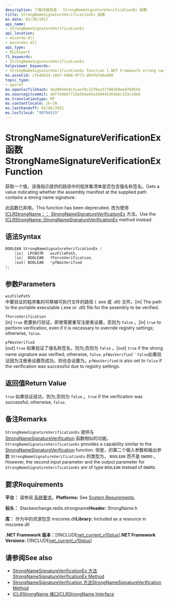 ```yaml
---
description: 了解详细信息： StrongNameSignatureVerificationEx 函数
title: StrongNameSignatureVerificationEx 函数
ms.date: 03/30/2017
api_name:
- StrongNameSignatureVerificationEx
api_location:
- mscoree.dll
- mscorwks.dll
api_type:
- DLLExport
f1_keywords:
- StrongNameSignatureVerificationEx
helpviewer_keywords:
- StrongNameSignatureVerificationEx function [.NET Framework strong naming]
ms.assetid: cfe4b634-18bf-44b8-9773-d94fb7e8a480
topic_type:
- apiref
ms.openlocfilehash: 9e20044e9c3caef8c2276ac5f390269ee978d55b
ms.sourcegitcommit: ddf7edb67715a5b9a45e3dd44536dabc153c1de0
ms.translationtype: MT
ms.contentlocale: zh-CN
ms.lasthandoff: 02/06/2021
ms.locfileid: "99794515"
---
```

# <a name="strongnamesignatureverificationex-function"></a><span data-ttu-id="5ee0e-103">StrongNameSignatureVerificationEx 函数</span><span class="sxs-lookup"><span data-stu-id="5ee0e-103">StrongNameSignatureVerificationEx Function</span></span>

<span data-ttu-id="5ee0e-104">获取一个值，该值指示提供的路径中的程序集清单是否包含强名称签名。</span><span class="sxs-lookup"><span data-stu-id="5ee0e-104">Gets a value indicating whether the assembly manifest at the supplied path contains a strong name signature.</span></span>  
  
 <span data-ttu-id="5ee0e-105">此函数已弃用。</span><span class="sxs-lookup"><span data-stu-id="5ee0e-105">This function has been deprecated.</span></span> <span data-ttu-id="5ee0e-106">改为使用 [ICLRStrongName：： StrongNameSignatureVerificationEx](../hosting/iclrstrongname-strongnamesignatureverificationex-method.md) 方法。</span><span class="sxs-lookup"><span data-stu-id="5ee0e-106">Use the [ICLRStrongName::StrongNameSignatureVerificationEx](../hosting/iclrstrongname-strongnamesignatureverificationex-method.md) method instead.</span></span>  
  
## <a name="syntax"></a><span data-ttu-id="5ee0e-107">语法</span><span class="sxs-lookup"><span data-stu-id="5ee0e-107">Syntax</span></span>  
  
```cpp  
BOOLEAN StrongNameSignatureVerificationEx (  
    [in]  LPCWSTR   wszFilePath,  
    [in]  BOOLEAN   fForceVerification,  
    [out] BOOLEAN   *pfWasVerified  
);  
```  
  
## <a name="parameters"></a><span data-ttu-id="5ee0e-108">参数</span><span class="sxs-lookup"><span data-stu-id="5ee0e-108">Parameters</span></span>  

 `wszFilePath`  
 <span data-ttu-id="5ee0e-109">中要验证的程序集的可移植可执行文件的路径 ( .exe 或 .dll) 文件。</span><span class="sxs-lookup"><span data-stu-id="5ee0e-109">[in] The path to the portable executable (.exe or .dll) file for the assembly to be verified.</span></span>  
  
 `fForceVerification`  
 <span data-ttu-id="5ee0e-110">[in] `true` 若要执行验证，即使需要重写注册表设置，否则为 `false` 。</span><span class="sxs-lookup"><span data-stu-id="5ee0e-110">[in] `true` to perform verification, even if it is necessary to override registry settings; otherwise, `false`.</span></span>  
  
 `pfWasVerified`  
 <span data-ttu-id="5ee0e-111">[out] `true` 如果验证了强名称签名，则为;否则为 `false` 。</span><span class="sxs-lookup"><span data-stu-id="5ee0e-111">[out] `true` if the strong name signature was verified; otherwise, `false`.</span></span> <span data-ttu-id="5ee0e-112">`pfWasVerified``false`如果验证因为注册表设置而成功，则也会设置为。</span><span class="sxs-lookup"><span data-stu-id="5ee0e-112">`pfWasVerified` is also set to `false` if the verification was successful due to registry settings.</span></span>  
  
## <a name="return-value"></a><span data-ttu-id="5ee0e-113">返回值</span><span class="sxs-lookup"><span data-stu-id="5ee0e-113">Return Value</span></span>  

 <span data-ttu-id="5ee0e-114">`true` 如果验证成功，则为;否则为 `false` 。</span><span class="sxs-lookup"><span data-stu-id="5ee0e-114">`true` if the verification was successful; otherwise, `false`.</span></span>  
  
## <a name="remarks"></a><span data-ttu-id="5ee0e-115">备注</span><span class="sxs-lookup"><span data-stu-id="5ee0e-115">Remarks</span></span>  

 <span data-ttu-id="5ee0e-116">`StrongNameSignatureVerificationEx` 提供与 [StrongNameSignatureVerification](strongnamesignatureverification-function.md) 函数相似的功能。</span><span class="sxs-lookup"><span data-stu-id="5ee0e-116">`StrongNameSignatureVerificationEx` provides a capability similar to the [StrongNameSignatureVerification](strongnamesignatureverification-function.md) function.</span></span> <span data-ttu-id="5ee0e-117">但是，的第二个输入参数和输出参数 `StrongNameSignatureVerificationEx` 的类型为， `BOOLEAN` 而不是 `DWORD` 。</span><span class="sxs-lookup"><span data-stu-id="5ee0e-117">However, the second input parameter and the output parameter for `StrongNameSignatureVerificationEx` are of type `BOOLEAN` instead of `DWORD`.</span></span>  
  
## <a name="requirements"></a><span data-ttu-id="5ee0e-118">要求</span><span class="sxs-lookup"><span data-stu-id="5ee0e-118">Requirements</span></span>  

 <span data-ttu-id="5ee0e-119">**平台：** 请参阅 [系统要求](../../get-started/system-requirements.md)。</span><span class="sxs-lookup"><span data-stu-id="5ee0e-119">**Platforms:** See [System Requirements](../../get-started/system-requirements.md).</span></span>  
  
 <span data-ttu-id="5ee0e-120">**标头：** Stackexchange.redis.strongname</span><span class="sxs-lookup"><span data-stu-id="5ee0e-120">**Header:** StrongName.h</span></span>  
  
 <span data-ttu-id="5ee0e-121">**库：** 作为中的资源包含 mscoree.dll</span><span class="sxs-lookup"><span data-stu-id="5ee0e-121">**Library:** Included as a resource in mscoree.dll</span></span>  
  
 <span data-ttu-id="5ee0e-122">**.NET Framework 版本：**[!INCLUDE[net_current_v10plus](../../../../includes/net-current-v10plus-md.md)]</span><span class="sxs-lookup"><span data-stu-id="5ee0e-122">**.NET Framework Versions:** [!INCLUDE[net_current_v10plus](../../../../includes/net-current-v10plus-md.md)]</span></span>  
  
## <a name="see-also"></a><span data-ttu-id="5ee0e-123">请参阅</span><span class="sxs-lookup"><span data-stu-id="5ee0e-123">See also</span></span>

- [<span data-ttu-id="5ee0e-124">StrongNameSignatureVerificationEx 方法</span><span class="sxs-lookup"><span data-stu-id="5ee0e-124">StrongNameSignatureVerificationEx Method</span></span>](../hosting/iclrstrongname-strongnamesignatureverificationex-method.md)
- [<span data-ttu-id="5ee0e-125">StrongNameSignatureVerification 方法</span><span class="sxs-lookup"><span data-stu-id="5ee0e-125">StrongNameSignatureVerification Method</span></span>](../hosting/iclrstrongname-strongnamesignatureverification-method.md)
- [<span data-ttu-id="5ee0e-126">ICLRStrongName 接口</span><span class="sxs-lookup"><span data-stu-id="5ee0e-126">ICLRStrongName Interface</span></span>](../hosting/iclrstrongname-interface.md)

